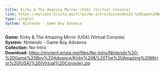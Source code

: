```yaml
---
title: Kirby & The Amazing Mirror (USA) (Virtual Console)
link: https://myrient.erista.me/files/No-Intro/Nintendo%20-%20Game%20Boy%20Advance/Kirby%20&%20The%20Amazing%20Mirror%20(USA)%20(Virtual%20Console).zip
type: single1
System: Nintendo - Game Boy Advance
---
```

<b>Game:</b> Kirby & The Amazing Mirror (USA) (Virtual Console)<br>
<b>System:</b> Nintendo - Game Boy Advance<br>
<b>Collection:</b> No-Intro<br>
<b>Download:</b> https://myrient.erista.me/files/No-Intro/Nintendo%20-%20Game%20Boy%20Advance/Kirby%20&%20The%20Amazing%20Mirror%20(USA)%20(Virtual%20Console).zip